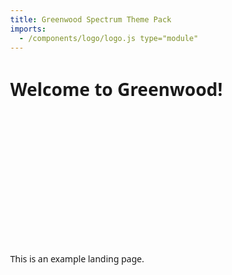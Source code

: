 ```yaml
---
title: Greenwood Spectrum Theme Pack
imports:
  - /components/logo/logo.js type="module"
---
```


<style>
  :root {
    --font-primary: system-ui, -apple-system, BlinkMacSystemFont, "Segoe U", Roboto, Oxygen,
      Ubuntu, Cantarell, "Open Sans", "Helvetica Neue", sans-serif;
  }
  body {
    font-family: var(--font-primary);
    margin: 0;
    overflow: hidden;
  }
  main {
    max-width: 1280px;
    margin: 0 auto;
    padding: 2rem;
    text-align: center;
  }
  ul {
    list-style-type: none;
    padding: 0;
    display: flex;
    flex-wrap: wrap;
  }
  .card {
    margin: 5px auto;
    padding: 1rem;
    height: 125px;
    vertical-align: text-top;
    border-radius: 1rem;
    color: #edefec;
    background-image: linear-gradient(to top left, #020202, #2e3440);
  }
  a,
  a:visited,
  a:hover {
    color: #edefec;
    text-decoration: underline;
  }
  h2 {
    text-decoration: underline;
  }
  @media (min-width: 768px) {
    .card {
      display: inline-block;
      width: 40%;
    }
  }
  x-logo {
    display: block;
    min-height: 100px;
    margin-bottom: 125px;
  }
</style>

# Welcome to Greenwood!

<x-logo></x-logo>

This is an example landing page.
